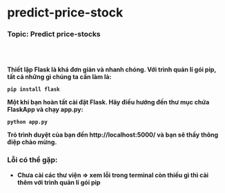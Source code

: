 # predict-price-stock

### <strong>Topic: Predict price-stocks

<br>
<br>

Thiết lập Flask là khá đơn giản và nhanh chóng. Với trình quản lí gói pip, tất cả những gì chúng ta cần làm là:

```
pip install flask
```

Một khi bạn hoàn tất cài đặt Flask. Hãy điều hướng đến thư mục chứa FlaskApp và chạy **app.py**:

```
python app.py
```

Trỏ trình duyệt của bạn đến http://localhost:5000/ và bạn sẽ thấy thông điệp chào mừng.

### **Lỗi có thể gặp**:

-   Chưa cài các thư viện => xem lỗi trong terminal còn thiếu gì thì cài thêm với trình quản lí gói pip

